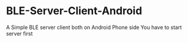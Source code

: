# BLE-Server-Client-Android
A Simple BLE server client both on Android Phone side
You have to start server first
